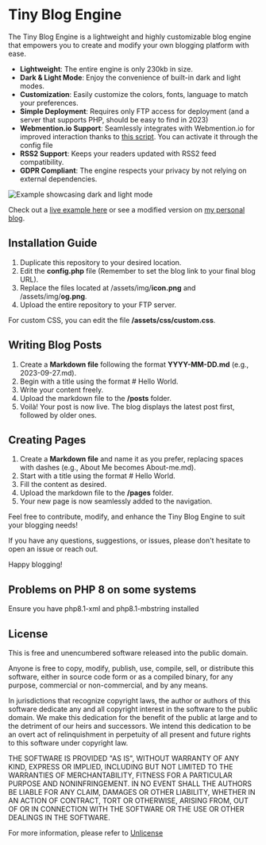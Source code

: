 # Tiny Blog Engine

The Tiny Blog Engine is a lightweight and highly customizable blog engine that empowers you to create and modify your own blogging platform with ease.

- **Lightweight**: The entire engine is only 230kb in size.
- **Dark & Light Mode**: Enjoy the convenience of built-in dark and light modes.
- **Customization**: Easily customize the colors, fonts, language to match your preferences.
- **Simple Deployment**: Requires only FTP access for deployment (and a server that supports PHP, should be easy to find in 2023)
- **Webmention.io Support**: Seamlessly integrates with Webmention.io for improved interaction thanks to [this script](https://github.com/PlaidWeb/webmention.js/). You can activate it through the config file
- **RSS2 Support**: Keeps your readers updated with RSS2 feed compatibility.
- **GDPR Compliant**: The engine respects your privacy by not relying on external dependencies.

![Example showcasing dark and light mode](https://github.com/nithou/tiny-blog-engine/blob/main/assets/img/og.png)

Check out a [live example here](https://nithou.net/sandbox/) or see a modified version on [my personal blog](https://nithou.net/blog/).

## Installation Guide
1. Duplicate this repository to your desired location.
2. Edit the **config.php** file (Remember to set the blog link to your final blog URL).
3. Replace the files located at /assets/img/**icon.png** and /assets/img/**og.png**.
4. Upload the entire repository to your FTP server.

For custom CSS, you can edit the file **/assets/css/custom.css**.

## Writing Blog Posts
1. Create a **Markdown file** following the format **YYYY-MM-DD.md** (e.g., 2023-09-27.md).
2. Begin with a title using the format # Hello World.
3. Write your content freely.
4. Upload the markdown file to the **/posts** folder.
5. Voilà! Your post is now live. The blog displays the latest post first, followed by older ones.

## Creating Pages
1. Create a **Markdown file** and name it as you prefer, replacing spaces with dashes (e.g., About Me becomes About-me.md).
2. Start with a title using the format # Hello World.
3. Fill the content as desired.
4. Upload the markdown file to the **/pages** folder.
5. Your new page is now seamlessly added to the navigation.

Feel free to contribute, modify, and enhance the Tiny Blog Engine to suit your blogging needs!

If you have any questions, suggestions, or issues, please don't hesitate to open an issue or reach out. 

Happy blogging!

## Problems on PHP 8 on some systems

Ensure you have php8.1-xml and php8.1-mbstring installed

## License

This is free and unencumbered software released into the public domain.

Anyone is free to copy, modify, publish, use, compile, sell, or
distribute this software, either in source code form or as a compiled
binary, for any purpose, commercial or non-commercial, and by any
means.

In jurisdictions that recognize copyright laws, the author or authors
of this software dedicate any and all copyright interest in the
software to the public domain. We make this dedication for the benefit
of the public at large and to the detriment of our heirs and
successors. We intend this dedication to be an overt act of
relinquishment in perpetuity of all present and future rights to this
software under copyright law.

THE SOFTWARE IS PROVIDED "AS IS", WITHOUT WARRANTY OF ANY KIND,
EXPRESS OR IMPLIED, INCLUDING BUT NOT LIMITED TO THE WARRANTIES OF
MERCHANTABILITY, FITNESS FOR A PARTICULAR PURPOSE AND NONINFRINGEMENT.
IN NO EVENT SHALL THE AUTHORS BE LIABLE FOR ANY CLAIM, DAMAGES OR
OTHER LIABILITY, WHETHER IN AN ACTION OF CONTRACT, TORT OR OTHERWISE,
ARISING FROM, OUT OF OR IN CONNECTION WITH THE SOFTWARE OR THE USE OR
OTHER DEALINGS IN THE SOFTWARE.

For more information, please refer to [Unlicense](https://unlicense.org)
